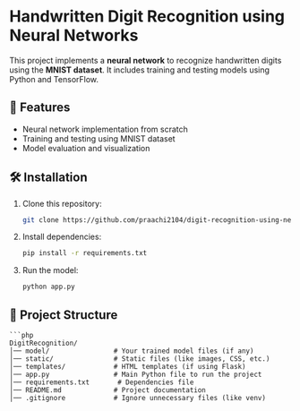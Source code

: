 
# Handwritten Digit Recognition using Neural Networks

This project implements a **neural network** to recognize handwritten digits using the **MNIST dataset**. It includes training and testing models using Python and TensorFlow.

## 🚀 Features
- Neural network implementation from scratch
- Training and testing using MNIST dataset
- Model evaluation and visualization

## 🛠️ Installation
1. Clone this repository:
   ```sh
   git clone https://github.com/praachi2104/digit-recognition-using-neural-network.git

2. Install dependencies:
    ```sh
    pip install -r requirements.txt

3. Run the model:
    ```sh
    python app.py

## 📁 Project Structure
    ```php
    DigitRecognition/
    │── model/                # Your trained model files (if any)
    │── static/               # Static files (like images, CSS, etc.)
    │── templates/            # HTML templates (if using Flask)
    │── app.py                # Main Python file to run the project
    │── requirements.txt       # Dependencies file
    │── README.md             # Project documentation
    │── .gitignore            # Ignore unnecessary files (like venv)


